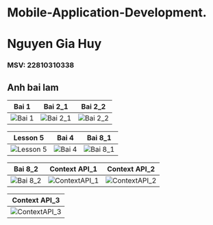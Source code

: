 # Mobile-Application-Development.
# Nguyen Gia Huy
### MSV: 22810310338
## Anh bai lam

| Bai 1 | Bai 2_1 | Bai 2_2 |
|-------|---------|---------|
| ![Bai 1](https://github.com/user-attachments/assets/7dc9bb8c-032b-427a-86fb-90b1c7aaf34a) | ![Bai 2_1](https://github.com/user-attachments/assets/1a4adbfb-23d0-4652-9418-f9b6c2e1bbd0) | ![Bai 2_2](https://github.com/user-attachments/assets/099b0df5-ae3f-4bb8-96c1-7c7a3f49c4ac) |

| Lesson 5 | Bai 4 | Bai 8_1 |
|---------|---------|--------|
| ![Lesson 5](https://github.com/user-attachments/assets/de12bc24-74da-4a98-b4d3-c0d9eab1133c) | ![Bai 4](https://github.com/user-attachments/assets/c0eea761-b074-4715-bb96-b91e0d19242c) | ![Bai 8_1](https://github.com/user-attachments/assets/d0e54ded-2179-453b-a562-93480e9ac569) |

| Bai 8_2 | Context API_1 | Context API_2 |
|---------|---------------|---------------|
| ![Bai 8_2](https://github.com/user-attachments/assets/ee27edbb-aa59-4335-965b-b12061dd6050) | ![ContextAPI_1](https://github.com/user-attachments/assets/4c82b20b-c698-4684-9c31-1802d65ce673) | ![ContextAPI_2](https://github.com/user-attachments/assets/65b2ea8b-027f-4049-acdb-aaefe5a12633) |

| Context API_3 |
|---------------|
| ![ContextAPI_3](https://github.com/user-attachments/assets/628a49c9-ec16-4252-9ca7-791652bef936) |
